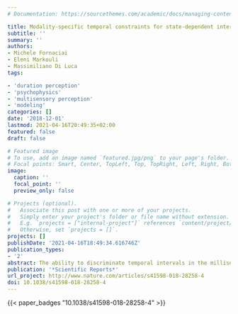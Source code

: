 ```yaml
---
# Documentation: https://sourcethemes.com/academic/docs/managing-content/

title: Modality-specific temporal constraints for state-dependent interval timing
subtitle: ''
summary: ''
authors:
- Michele Fornaciai
- Eleni Markouli
- Massimiliano Di Luca
tags:

- 'duration perception'
- 'psychophysics'
- 'multisensory perception'
- 'modeling'
categories: []
date: '2018-12-01'
lastmod: 2021-04-16T20:49:35+02:00
featured: false
draft: false

# Featured image
# To use, add an image named `featured.jpg/png` to your page's folder.
# Focal points: Smart, Center, TopLeft, Top, TopRight, Left, Right, BottomLeft, Bottom, BottomRight.
image:
  caption: ''
  focal_point: ''
  preview_only: false

# Projects (optional).
#   Associate this post with one or more of your projects.
#   Simply enter your project's folder or file name without extension.
#   E.g. `projects = ["internal-project"]` references `content/project/deep-learning/index.md`.
#   Otherwise, set `projects = []`.
projects: []
publishDate: '2021-04-16T18:49:34.616746Z'
publication_types:
- '2'
abstract: The ability to discriminate temporal intervals in the milliseconds-to-seconds range has been accounted for by proposing that duration is encoded in the dynamic change of a neuronal network state. A critical limitation of such networks is that their activity cannot immediately return to the initial state, a restriction that could hinder the processing of intervals presented in rapid succession. Empirical evidence in the literature consistently shows impaired duration discrimination performance for 100 ms intervals demarked by short auditory stimuli immediately preceded by a similar interval. Here we tested whether a similar interference is present with longer intervals (300 ms) demarked either by auditory or by visual stimuli. Our results show that while temporal estimates of auditory stimuli in this range are not affected by the interval between them, duration discrimination with this duration is significantly impaired with visual intervals presented in rapid succession. The difference in performance between modalities is overall consistent with state-dependent temporal computations, as it suggests that the limits due to slow neuronal dynamics greatly depends on the sensory modality with which the intervals are demarked, in line with the idea of intrinsic, modality-specific neural mechanisms for interval timing.
publication: '*Scientific Reports*'
url_project: http://www.nature.com/articles/s41598-018-28258-4
doi: 10.1038/s41598-018-28258-4
---
```


{{< paper_badges "10.1038/s41598-018-28258-4" >}}
